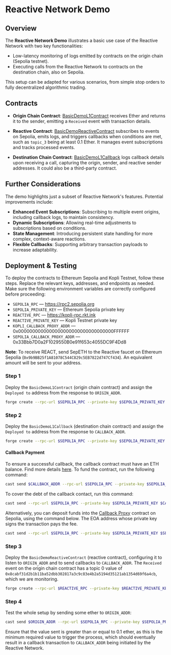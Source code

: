 # Reactive Network Demo

## Overview

The **Reactive Network Demo** illustrates a basic use case of the Reactive Network with two key functionalities:

* Low-latency monitoring of logs emitted by contracts on the origin chain (Sepolia testnet).
* Executing calls from the Reactive Network to contracts on the destination chain, also on Sepolia.

This setup can be adapted for various scenarios, from simple stop orders to fully decentralized algorithmic trading.

## Contracts

* **Origin Chain Contract**: [BasicDemoL1Contract](https://github.com/Reactive-Network/reactive-smart-contract-demos/blob/main/src/demos/basic/BasicDemoL1Contract.sol) receives Ether and returns it to the sender, emitting a `Received` event with transaction details.

* **Reactive Contract**: [BasicDemoReactiveContract](https://github.com/Reactive-Network/reactive-smart-contract-demos/blob/main/src/demos/basic/BasicDemoReactiveContract.sol) subscribes to events on Sepolia, emits logs, and triggers callbacks when conditions are met, such as `topic_3` being at least 0.1 Ether. It manages event subscriptions and tracks processed events.

* **Destination Chain Contract**: [BasicDemoL1Callback](https://github.com/Reactive-Network/reactive-smart-contract-demos/blob/main/src/demos/basic/BasicDemoL1Callback.sol) logs callback details upon receiving a call, capturing the origin, sender, and reactive sender addresses. It could also be a third-party contract.

## Further Considerations

The demo highlights just a subset of Reactive Network's features. Potential improvements include:

- **Enhanced Event Subscriptions**: Subscribing to multiple event origins, including callback logs, to maintain consistency.
- **Dynamic Subscriptions**: Allowing real-time adjustments to subscriptions based on conditions.
- **State Management**: Introducing persistent state handling for more complex, context-aware reactions.
- **Flexible Callbacks**: Supporting arbitrary transaction payloads to increase adaptability.

## Deployment & Testing

To deploy the contracts to Ethereum Sepolia and Kopli Testnet, follow these steps. Replace the relevant keys, addresses, and endpoints as needed. Make sure the following environment variables are correctly configured before proceeding:

* `SEPOLIA_RPC` — https://rpc2.sepolia.org
* `SEPOLIA_PRIVATE_KEY` — Ethereum Sepolia private key
* `REACTIVE_RPC` — https://kopli-rpc.rkt.ink
* `REACTIVE_PRIVATE_KEY` — Kopli Testnet private key
* `KOPLI_CALLBACK_PROXY_ADDR` — 0x0000000000000000000000000000000000FFFFFF
* `SEPOLIA_CALLBACK_PROXY_ADDR` — 0x33Bbb7D0a2F1029550B0e91f653c4055DC9F4Dd8

**Note**: To receive REACT, send SepETH to the Reactive faucet on Ethereum Sepolia (`0x9b9BB25f1A81078C544C829c5EB7822d747Cf434`). An equivalent amount will be sent to your address.

### Step 1

Deploy the `BasicDemoL1Contract` (origin chain contract) and assign the `Deployed to` address from the response to `ORIGIN_ADDR`.

```bash
forge create --rpc-url $SEPOLIA_RPC --private-key $SEPOLIA_PRIVATE_KEY src/demos/basic/BasicDemoL1Contract.sol:BasicDemoL1Contract
```

### Step 2

Deploy the `BasicDemoL1Callback` (destination chain contract) and assign the `Deployed to` address from the response to `CALLBACK_ADDR`.

```bash
forge create --rpc-url $SEPOLIA_RPC --private-key $SEPOLIA_PRIVATE_KEY src/demos/basic/BasicDemoL1Callback.sol:BasicDemoL1Callback
```

#### Callback Payment

To ensure a successful callback, the callback contract must have an ETH balance. Find more details [here](https://dev.reactive.network/system-contract#callback-payments). To fund the contract, run the following command:

```bash
cast send $CALLBACK_ADDR --rpc-url $SEPOLIA_RPC --private-key $SEPOLIA_PRIVATE_KEY --value 0.1ether
```

To cover the debt of the callback contact, run this command:

```bash
cast send --rpc-url $SEPOLIA_RPC --private-key $SEPOLIA_PRIVATE_KEY $CALLBACK_ADDR "coverDebt()"
```

Alternatively, you can deposit funds into the [Callback Proxy](https://dev.reactive.network/origins-and-destinations) contract on Sepolia, using the command below. The EOA address whose private key signs the transaction pays the fee.

```bash
cast send --rpc-url $SEPOLIA_RPC --private-key $SEPOLIA_PRIVATE_KEY $SEPOLIA_CALLBACK_PROXY_ADDR "depositTo(address)" $CALLBACK_ADDR --value 0.1ether
```

### Step 3

Deploy the `BasicDemoReactiveContract` (reactive contract), configuring it to listen to `ORIGIN_ADDR` and to send callbacks to `CALLBACK_ADDR`. The `Received` event on the origin chain contract has a topic 0 value of `0x8cabf31d2b1b11ba52dbb302817a3c9c83e4b2a5194d35121ab1354d69f6a4cb`, which we are monitoring.

```bash
forge create --rpc-url $REACTIVE_RPC --private-key $REACTIVE_PRIVATE_KEY src/demos/basic/BasicDemoReactiveContract.sol:BasicDemoReactiveContract --constructor-args $KOPLI_CALLBACK_PROXY_ADDR $ORIGIN_ADDR 0x8cabf31d2b1b11ba52dbb302817a3c9c83e4b2a5194d35121ab1354d69f6a4cb $CALLBACK_ADDR
```

### Step 4

Test the whole setup by sending some ether to `ORIGIN_ADDR`:

```bash
cast send $ORIGIN_ADDR --rpc-url $SEPOLIA_RPC --private-key $SEPOLIA_PRIVATE_KEY --value 0.1ether
```

Ensure that the value sent is greater than or equal to 0.1 ether, as this is the minimum required value to trigger the process, which should eventually result in a callback transaction to `CALLBACK_ADDR` being initiated by the Reactive Network.
